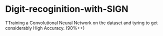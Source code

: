 # Digit-recoginition-with-SIGN
 TTraining a Convolutional Neural Network on the dataset and tyring to get considerably High Accuracy. (90%++)
